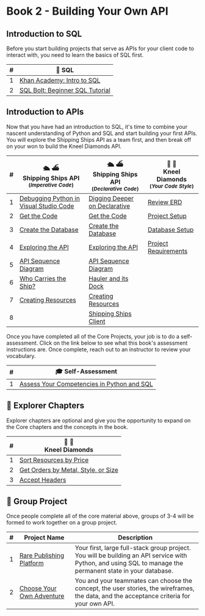# Book 2 - Building Your Own API

## Introduction to SQL

Before you start building projects that serve as APIs for your client code to interact with, you need to learn the basics of SQL first.

| # | 🎥 SQL |
|--|--|
| 1 | [Khan Academy: Intro to SQL][1] |
| 2 | [SQL Bolt: Beginner SQL Tutorial][2] |

## Introduction to APIs

Now that you have had an introduction to SQL, it's time to combine your nascent understanding of Python and SQL and start building your first APIs. You will explore the Shipping Ships API as a team first, and then break off on your won to build the Kneel Diamonds API.

| # | 🛳️ ⛴️ <br/> Shipping Ships API <br/><sub>(_Imperative Code_)</sub> | 🛳️ ⛴️ <br/> Shipping Ships API <br/><sub>(_Declarative Code_)</sub> | 💎 💍 <br/> Kneel Diamonds <br/><sub>(_Your Code Style_)</sub> |
|--|--|--|--|
| 1 | [Debugging Python in Visual Studio Code][3] | [Digging Deeper on Declarative][9] | [Review ERD][24] |
| 2 | [Get the Code][4]| [Get the Code][10] | [Project Setup][19] |
| 3 | [Create the Database][5] | [Create the Database][11] | [Database Setup][20] |
| 4 |  [Exploring the API][6] | [Exploring the API][12] | [Project Requirements][21] |
| 5 | [API Sequence Diagram][7] | [API Sequence Diagram][13] |  |
| 6 | [Who Carries the Ship?][15] | [Hauler and its Dock][18] |  |
| 7 | [Creating Resources][8] | [Creating Resources][14] |  |
| 8 | | [Shipping Ships Client][28] |  |

Once you have completed all of the Core Projects, your job is to do a self-assessment. Click on the link below to see what this book's assessment instructions are. Once complete, reach out to an instructor to review your vocabulary.

| #   | 🎓 Self-Assessment |
| --- | --- |
| 1   | [Assess Your Competencies in Python and SQL](./chapters/SNAKES_ON_A_BRAIN.md) |

## 🧭 Explorer Chapters

Explorer chapters are optional and give you the opportunity to expand on the Core chapters and the concepts in the book.

| #  | 💎 💍  <br/> Kneel Diamonds |
|--|--|
| 1 | [Sort Resources by Price][29] |
| 2 | [Get Orders by Metal, Style, or Size][30] |
| 3 | [Accept Headers][31] |


## 🔐 Group Project

Once people complete all of the core material above, groups of 3-4 will be formed to work together on a group project.

| # | Project&nbsp;Name | Description |
|--|--|--|
|1| [Rare Publishing Platform][38] | Your first, large full-stack group project. You will be building an API service with Python, and using SQL to manage the permanent state in your database. |
|2| [Choose Your Own Adventure][39] | You and your teammates can choose the concept, the user stories, the wireframes, the data, and the acceptance criteria for your own API. |


[1]:    https://www.khanacademy.org/computing/computer-programming/sql
[2]:	https://sqlbolt.com/
[3]:	./chapters/DEBUGGING_PYTHON.md
[4]:	./chapters/SS_API_IMPERATIVE_CLONE.md
[5]:	./chapters/SS_API_IMPERATIVE_DATABASE.md
[6]:	./chapters/SS_API_IMPERATIVE_INTRO.md
[7]:	./chapters/SS_API_IMPERATIVE_SEQUENCE.md
[8]:	./chapters/SS_API_IMPERATIVE_POST.md
[9]:	./chapters/SS_API_DECLARATIVE_INTRO.md
[10]:	./chapters/SS_API_DECLARATIVE_CLONE.md
[11]:	./chapters/SS_API_DECLARATIVE_DATABASE.md
[12]:	./chapters/SS_API_DECLARATIVE_EXPLORE.md
[13]:	./chapters/SS_API_DECLARATIVE_SEQUENCE.md
[14]:	./chapters/SS_API_DECLARATIVE_POST.md
[15]:	./chapters/SS_API_IMPERATIVE_EXPAND_HAULER_DOCK.md
[16]:	./chapters/SS_API_IMPERATIVE_EMBED_HAULER_SHIPS.md
[18]:	./chapters/SS_API_DECLARATIVE_EMBED_DOCK_HAULERS.md
[19]:	./chapters/KD_SETUP.md
[20]:	./chapters/KD_DATABASE_CREATION.md
[21]:	./chapters/KD_REQUIREMENTS.md
[24]:	./chapters/KD_REVIEW.md
[26]:	./chapters/KD_EC_404.md
[27]:	./chapters/KD_EC_400.md
[28]:	./chapters/SS_API_CLIENT.md
[29]:	./chapters/KD_EC_SORT_BY_PRICE.md
[30]:	./chapters/KD_EC_FILTER_ORDER_BY_RESOURSE.md
[31]:	./chapters/KD_EC_ACCEPT_HEADERS.md
[38]:	./chapters/RARE.md
[39]:	./chapters/ADVENTURE_GUIDELINES.md

